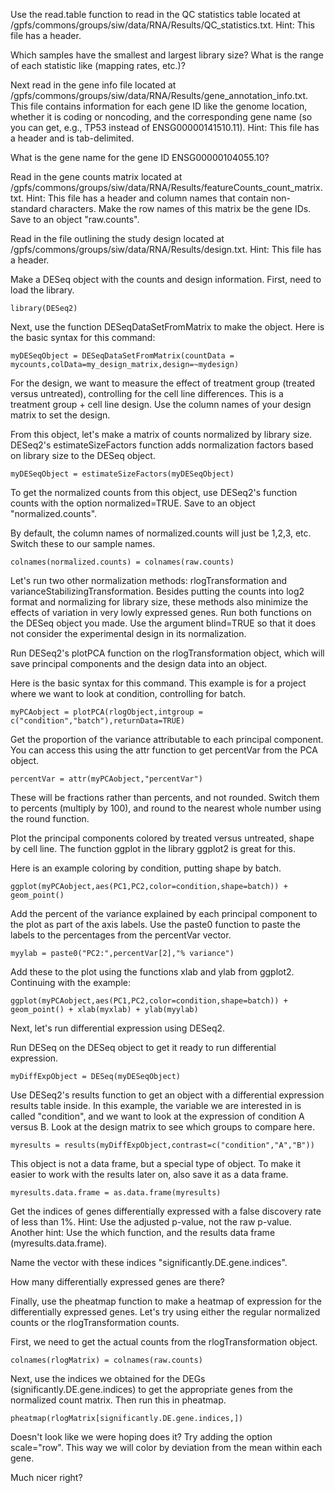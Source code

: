 Use the read.table function to read in the QC statistics table located at /gpfs/commons/groups/siw/data/RNA/Results/QC_statistics.txt.
Hint: This file has a header.

Which samples have the smallest and largest library size?
What is the range of each statistic like (mapping rates, etc.)?

Next read in the gene info file located at /gpfs/commons/groups/siw/data/RNA/Results/gene_annotation_info.txt.
This file contains information for each gene ID like the genome location, whether it is coding or noncoding, and the corresponding gene name (so you can get, e.g., TP53 instead of ENSG00000141510.11).
Hint: This file has a header and is tab-delimited.

What is the gene name for the gene ID ENSG00000104055.10?

Read in the gene counts matrix located at /gpfs/commons/groups/siw/data/RNA/Results/featureCounts_count_matrix.txt.
Hint: This file has a header and column names that contain non-standard characters.
Make the row names of this matrix be the gene IDs.
Save to an object "raw.counts".

Read in the file outlining the study design located at /gpfs/commons/groups/siw/data/RNA/Results/design.txt.
Hint: This file has a header.

Make a DESeq object with the counts and design information.
First, need to load the library.

```library(DESeq2) ```

Next, use the function DESeqDataSetFromMatrix to make the object. Here is the basic syntax for this command:

```myDESeqObject = DESeqDataSetFromMatrix(countData = mycounts,colData=my_design_matrix,design=~mydesign)```

For the design, we want to measure the effect of treatment group (treated versus untreated), controlling for the cell line differences.
This is a treatment group + cell line design.
Use the column names of your design matrix to set the design.

From this object, let's make a matrix of counts normalized by library size.
DESeq2's estimateSizeFactors function adds normalization factors based on library size to the DESeq object.

```myDESeqObject = estimateSizeFactors(myDESeqObject)```

To get the normalized counts from this object, use DESeq2's function counts with the option normalized=TRUE. 
Save to an object "normalized.counts".

By default, the column names of normalized.counts will just be 1,2,3, etc.
Switch these to our sample names.

```colnames(normalized.counts) = colnames(raw.counts)```

Let's run two other normalization methods: rlogTransformation and varianceStabilizingTransformation.
Besides putting the counts into log2 format and normalizing for library size, these methods also minimize the effects of variation in very lowly expressed genes.
Run both functions on the DESeq object you made.
Use the argument blind=TRUE so that it does not consider the experimental design in its normalization.

Run DESeq2's plotPCA function on the rlogTransformation object, which will save principal components and the design data into an object.

Here is the basic syntax for this command.
This example is for a project where we want to look at condition, controlling for batch.

```myPCAobject = plotPCA(rlogObject,intgroup = c("condition","batch"),returnData=TRUE)```

Get the proportion of the variance attributable to each principal component.
You can access this using the attr function to get percentVar from the PCA object.

```percentVar = attr(myPCAobject,"percentVar")```

These will be fractions rather than percents, and not rounded.
Switch them to percents (multiply by 100), and round to the nearest whole number using the round function.

Plot the principal components colored by treated versus untreated, shape by cell line.
The function ggplot in the library ggplot2 is great for this.

Here is an example coloring by condition, putting shape by batch.

```library(ggplot2)
ggplot(myPCAobject,aes(PC1,PC2,color=condition,shape=batch)) + geom_point()
```

Add the percent of the variance explained by each principal component to the plot as part of the axis labels.
Use the paste0 function to paste the labels to the percentages from the percentVar vector.

```myxlab = paste0("PC1:",percentVar[1],"% variance")
myylab = paste0("PC2:",percentVar[2],"% variance")
```

Add these to the plot using the functions xlab and ylab from ggplot2.
Continuing with the example:

```ggplot(myPCAobject,aes(PC1,PC2,color=condition,shape=batch)) + geom_point() + xlab(myxlab) + ylab(myylab)```

Next, let's run differential expression using DESeq2.

Run DESeq on the DESeq object to get it ready to run differential expression.

```myDiffExpObject = DESeq(myDESeqObject)```

Use DESeq2's results function to get an object with a differential expression results table inside.
In this example, the variable we are interested in is called "condition", and we want to look at the expression of condition A versus B.
Look at the design matrix to see which groups to compare here.

```myresults = results(myDiffExpObject,contrast=c("condition","A","B"))```

This object is not a data frame, but a special type of object.
To make it easier to work with the results later on, also save it as a data frame.

```myresults.data.frame = as.data.frame(myresults)```

Get the indices of genes differentially expressed with a false discovery rate of less than 1%.
Hint: Use the adjusted p-value, not the raw p-value.
Another hint: Use the which function, and the results data frame (myresults.data.frame).

Name the vector with these indices "significantly.DE.gene.indices".

How many differentially expressed genes are there?

Finally, use the pheatmap function to make a heatmap of expression for the differentially expressed genes.
Let's try using either the regular normalized counts or the rlogTransformation counts.

First, we need to get the actual counts from the rlogTransformation object.

```rlogMatrix = assay(rlogObject)
colnames(rlogMatrix) = colnames(raw.counts)
```

Next, use the indices we obtained for the DEGs (significantly.DE.gene.indices) to get the appropriate genes from the normalized count matrix.
Then run this in pheatmap.

```pheatmap(normalized.counts[significantly.DE.gene.indices,])
pheatmap(rlogMatrix[significantly.DE.gene.indices,])
```

Doesn't look like we were hoping does it? Try adding the option scale="row".
This way we will color by deviation from the mean within each gene.

Much nicer right? 

